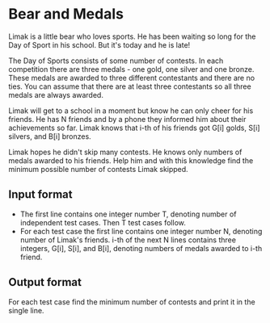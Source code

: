 # Bear and Medals

Limak is a little bear who loves sports. He has been waiting so long for the Day of Sport in his school. But it's today and he is late!

The Day of Sports consists of some number of contests. In each competition there are three medals - one gold, one silver and one bronze. These medals are awarded to three different contestants and there are no ties. You can assume that there are at least three contestants so all three medals are always awarded.

Limak will get to a school in a moment but know he can only cheer for his friends. He has N friends and by a phone they informed him about their achievements so far. Limak knows that i-th of his friends got G[i] golds, S[i] silvers, and B[i] bronzes.

Limak hopes he didn't skip many contests. He knows only numbers of medals awarded to his friends. Help him and with this knowledge find the minimum possible number of contests Limak skipped.

## Input format

- The first line contains one integer number T, denoting number of independent test cases. Then T test cases follow.
- For each test case the first line contains one integer number N, denoting number of Limak's friends. i-th of the next N lines contains three integers, G[i], S[i], and B[i], denoting numbers of medals awarded to i-th friend.

## Output format

For each test case find the minimum number of contests and print it in the single line.
